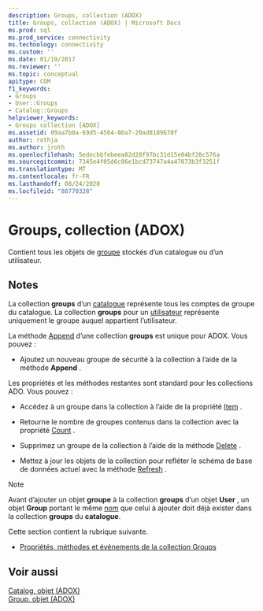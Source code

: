 ```yaml
---
description: Groups, collection (ADOX)
title: Groups, collection (ADOX) | Microsoft Docs
ms.prod: sql
ms.prod_service: connectivity
ms.technology: connectivity
ms.custom: ''
ms.date: 01/19/2017
ms.reviewer: ''
ms.topic: conceptual
apitype: COM
f1_keywords:
- Groups
- User::Groups
- Catalog::Groups
helpviewer_keywords:
- Groups collection [ADOX]
ms.assetid: 09aa7b0a-69d5-4564-80a7-20ad8189670f
author: rothja
ms.author: jroth
ms.openlocfilehash: 5edecbbfebeea82d28f97bc31d15e04bf28c576a
ms.sourcegitcommit: 7345e4f05d6c06e1bcd73747a4a47873b3f3251f
ms.translationtype: MT
ms.contentlocale: fr-FR
ms.lasthandoff: 08/24/2020
ms.locfileid: "88770328"
---
```

# <a name="groups-collection-adox"></a>Groups, collection (ADOX)
Contient tous les objets de [groupe](./group-object-adox.md) stockés d’un catalogue ou d’un utilisateur.  
  
## <a name="remarks"></a>Notes  
 La collection **groups** d’un [catalogue](./catalog-object-adox.md) représente tous les comptes de groupe du catalogue. La collection **groups** pour un [utilisateur](./user-object-adox.md) représente uniquement le groupe auquel appartient l’utilisateur.  
  
 La méthode [Append](./append-method-adox-groups.md) d’une collection **groups** est unique pour ADOX. Vous pouvez :  
  
-   Ajoutez un nouveau groupe de sécurité à la collection à l’aide de la méthode **Append** .  
  
 Les propriétés et les méthodes restantes sont standard pour les collections ADO. Vous pouvez :  
  
-   Accédez à un groupe dans la collection à l’aide de la propriété [Item](../ado-api/item-property-ado.md) .  
  
-   Retourne le nombre de groupes contenus dans la collection avec la propriété [Count](../ado-api/count-property-ado.md) .  
  
-   Supprimez un groupe de la collection à l’aide de la méthode [Delete](./delete-method-adox-collections.md) .  
  
-   Mettez à jour les objets de la collection pour refléter le schéma de base de données actuel avec la méthode [Refresh](../ado-api/refresh-method-ado.md) .  
  
> [!NOTE]
>  Avant d’ajouter un objet **groupe** à la collection **groups** d’un objet **User** , un objet **Group** portant le même [nom](./name-property-adox.md) que celui à ajouter doit déjà exister dans la collection **groups** du **catalogue**.  
  
 Cette section contient la rubrique suivante.  
  
-   [Propriétés, méthodes et événements de la collection Groups](./groups-collection-properties-methods-and-events.md)  
  
## <a name="see-also"></a>Voir aussi  
 [Catalog, objet (ADOX)](./catalog-object-adox.md)   
 [Group, objet (ADOX)](./group-object-adox.md)